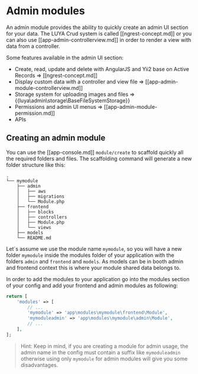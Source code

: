 # Admin modules

An admin module provides the ability to quickly create an admin UI section for your data. The LUYA Crud system is called [[ngrest-concept.md]] or you can also use [[app-admin-controllerview.md]] in order to render a view with data from a controller.

Some features available in the admin UI section:

+ Create, read, update and delete with AngularJS and Yii2 base on Active Records => [[ngrest-concept.md]]
+ Display custom data with a controller and view file => [[app-admin-module-controllerview.md]]
+ Storage system for uploading images and files => {{luya\admin\storage\BaseFileSystemStorage}}
+ Permissions and admin UI menus => [[app-admin-module-permission.md]]
+ APIs

## Creating an admin module

You can use the [[app-console.md]] `module/create` to scaffold quickly all the required folders and files. The scaffolding command will generate a new folder structure like this:

```
.
└── mymodule
    ├── admin
    │   ├── aws
    │   ├── migrations
    │   └── Module.php
    ├── frontend
    │   ├── blocks
    │   ├── controllers
    │   ├── Module.php
    │   └── views
    ├── models
    └── README.md
```

Let´s assume we use the module name `mymodule`, so you will have a new folder `mymodule` inside the modules folder of your application with the folders `admin` and `frontend` and `models`. As models can be in booth admin and frontend context this is where your module shared data belongs to.

In order to add the modules to your application go into the modules section of your config and add your frontend and admin modules as following:

```php
return [
    'modules' => [
        // ...
        'mymodule' => 'app\modules\mymodule\frontend\Module',
        'mymoduleadmin' => 'app\modules\mymodule\admin\Module',
        // ...
    ],
];
```

> Hint: Keep in mind, if you are creating a module for admin usage, the admin name in the config must contain a suffix like `mymoduleadmin` otherwise using only `mymodule` for admin modules will give you some disadvantages.
